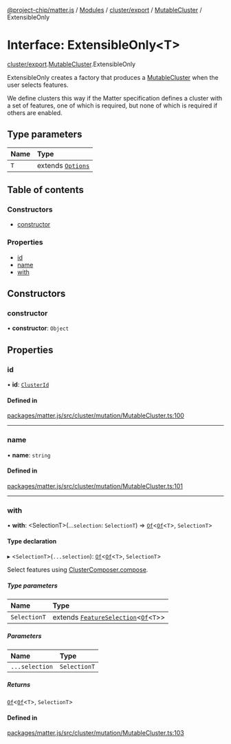 [@project-chip/matter.js](../README.md) / [Modules](../modules.md) / [cluster/export](../modules/cluster_export.md) / [MutableCluster](../modules/cluster_export.MutableCluster.md) / ExtensibleOnly

# Interface: ExtensibleOnly\<T\>

[cluster/export](../modules/cluster_export.md).[MutableCluster](../modules/cluster_export.MutableCluster.md).ExtensibleOnly

ExtensibleOnly creates a factory that produces a [MutableCluster](../modules/cluster_export.md#mutablecluster) when the user selects features.

We define clusters this way if the Matter specification defines a cluster with a set of features, one of which is
required, but none of which is required if others are enabled.

## Type parameters

| Name | Type |
| :------ | :------ |
| `T` | extends [`Options`](../modules/cluster_export.ClusterType.md#options) |

## Table of contents

### Constructors

- [constructor](cluster_export.MutableCluster.ExtensibleOnly.md#constructor)

### Properties

- [id](cluster_export.MutableCluster.ExtensibleOnly.md#id)
- [name](cluster_export.MutableCluster.ExtensibleOnly.md#name)
- [with](cluster_export.MutableCluster.ExtensibleOnly.md#with)

## Constructors

### constructor

• **constructor**: `Object`

## Properties

### id

• **id**: [`ClusterId`](../modules/datatype_export.md#clusterid)

#### Defined in

[packages/matter.js/src/cluster/mutation/MutableCluster.ts:100](https://github.com/project-chip/matter.js/blob/2d9f2165d2672864fda3496a6d0d5f93597f82c6/packages/matter.js/src/cluster/mutation/MutableCluster.ts#L100)

___

### name

• **name**: `string`

#### Defined in

[packages/matter.js/src/cluster/mutation/MutableCluster.ts:101](https://github.com/project-chip/matter.js/blob/2d9f2165d2672864fda3496a6d0d5f93597f82c6/packages/matter.js/src/cluster/mutation/MutableCluster.ts#L101)

___

### with

• **with**: \<SelectionT\>(...`selection`: `SelectionT`) => [`Of`](../modules/cluster_export.ClusterComposer.md#of)\<[`Of`](cluster_export.ClusterType.Of.md)\<`T`\>, `SelectionT`\>

#### Type declaration

▸ \<`SelectionT`\>(`...selection`): [`Of`](../modules/cluster_export.ClusterComposer.md#of)\<[`Of`](cluster_export.ClusterType.Of.md)\<`T`\>, `SelectionT`\>

Select features using [ClusterComposer.compose](../classes/cluster_export.ClusterComposer-1.md#compose).

##### Type parameters

| Name | Type |
| :------ | :------ |
| `SelectionT` | extends [`FeatureSelection`](../modules/cluster_export.ClusterComposer.md#featureselection)\<[`Of`](cluster_export.ClusterType.Of.md)\<`T`\>\> |

##### Parameters

| Name | Type |
| :------ | :------ |
| `...selection` | `SelectionT` |

##### Returns

[`Of`](../modules/cluster_export.ClusterComposer.md#of)\<[`Of`](cluster_export.ClusterType.Of.md)\<`T`\>, `SelectionT`\>

#### Defined in

[packages/matter.js/src/cluster/mutation/MutableCluster.ts:103](https://github.com/project-chip/matter.js/blob/2d9f2165d2672864fda3496a6d0d5f93597f82c6/packages/matter.js/src/cluster/mutation/MutableCluster.ts#L103)
